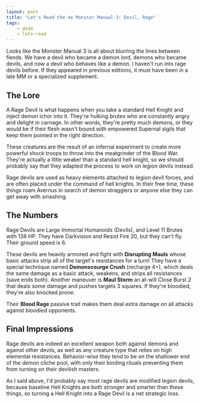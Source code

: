 ```yaml
---
layout: post
title: "Let's Read the 4e Monster Manual 3: Devil, Rage"
tags:
    - dnd4
    - lets-read
---
```




Looks like the Monster Manual 3 is all about blurring the lines between
fiends. We have a devil who became a demon lord, demons who became devils, and
now a devil who behaves like a demon. I haven't run into rage devils before. If
they appeared in previous editions, it must have been in a late MM or a
specialized supplement.

## The Lore

A Rage Devil is what happens when you take a standard Hell Knight and inject
demon ichor into it. They're hulking brutes who are constantly angry and delight
in carnage. In other words, they're pretty much demons, or they would be if
their flesh wasn't bound with empowered Supernal sigils that keep them pointed
in the right direction.

These creatures are the result of an infernal experiment to create more powerful
shock troops to throw into the meatgrinder of the Blood War. They're actually a
little weaker than a standard hell knight, so we should probably say that they
adapted the process to work on legion devils instead.

Rage devils are used as heavy elements attached to legion devil forces, and are
often placed under the command of hell knights. In their free time, these things
roam Avernus in search of demon stragglers or anyone else they can get away with
smashing.

## The Numbers

Rage Devils are Large Immortal Humanoids (Devils), and Level 11 Brutes with 138
HP. They have Darkvision and Resist Fire 20, but they can't fly. Their ground
speed is 6.

These devils are heavily armored and fight with **Disrupting Mauls** whose basic
attacks strip all of the target's resistances for a turn! They have a special
technique named **Demonscourge Crush** (recharge 4+), which deals the same
damage as a basic attack, weakens, and strips all resistances (save ends
both). Another maneuver is **Maul Storm** an at-will Close Burst 2 that deals
some damage and pushes targets 3 squares. If they're bloodied, they're also
knocked prone.

Their **Blood Rage** passive trait makes them deal extra damage on all attacks
against bloodied opponents.

## Final Impressions

Rage devils are indeed an excellent weapon both against demons and against other
devils, as well as any creature type that relies on high elemental
resistances. Behavior-wise they tend to be on the shallower end of the _demon_
cliche pool, with only their binding rituals preventing them from turning on
their devilish masters.

As I said above, I'd probably say most rage devils are modified legion devils,
because baseline Hell Knights are both stronger and smarter than these things,
so turning a Hell Knight into a Rage Devil is a net strategic loss.
